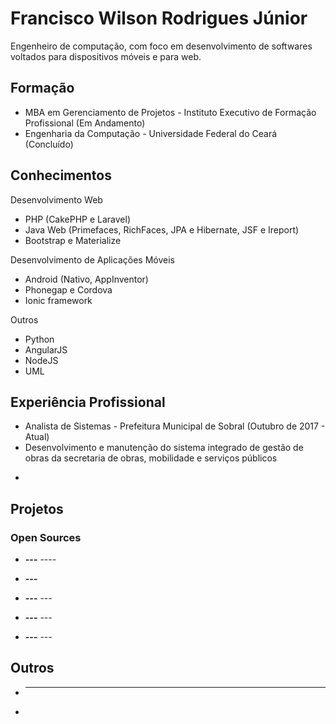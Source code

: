 # Francisco Wilson Rodrigues Júnior

Engenheiro de computação, com foco em desenvolvimento de softwares voltados para dispositivos móveis e para web.


## Formação
* MBA em Gerenciamento de Projetos - Instituto Executivo de Formação Profissional (Em Andamento)
* Engenharia da Computação - Universidade Federal do Ceará (Concluído)

## Conhecimentos
Desenvolvimento Web
* PHP (CakePHP e Laravel)
* Java Web (Primefaces, RichFaces, JPA e Hibernate, JSF e Ireport)
* Bootstrap e Materialize

Desenvolvimento de Aplicações Móveis
* Android (Nativo, AppInventor)
* Phonegap e Cordova
* Ionic framework

Outros
* Python
* AngularJS
* NodeJS
* UML

## Experiência Profissional
- Analista de Sistemas - Prefeitura Municipal de Sobral (Outubro de 2017 - Atual)
- Desenvolvimento e manutenção do sistema integrado de gestão de obras da secretaria de obras, mobilidade e serviços públicos


*  

## Projetos

### Open Sources

* **---** ----

* **---**


* **---** ---


* **---** ---


* **---** ---

## Outros

* ----
* 

